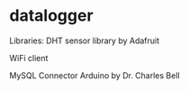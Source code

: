 # datalogger
Libraries:
  DHT sensor library​
    by Adafruit​

  WiFi client​

  MySQL Connector Arduino​
    by Dr. Charles Bell
